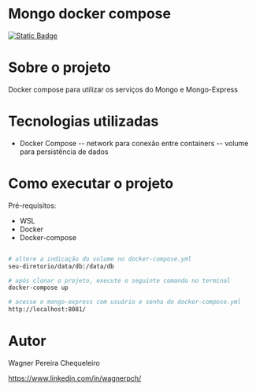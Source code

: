 # Mongo docker compose

[![Static Badge](https://img.shields.io/badge/license-GNU-green)](https://github.com/wagnerchc/chess-system-java/blob/master/LICENSE)

# Sobre o projeto

Docker compose para utilizar os serviços do Mongo e Mongo-Express

# Tecnologias utilizadas

- Docker Compose
-- network para conexão entre containers
-- volume para persistência de dados

# Como executar o projeto

Pré-requisitos:

- WSL
- Docker
- Docker-compose

```bash

# altere a indicação do volume no docker-compose.yml
seu-diretorio/data/db:/data/db

# após clonar o projeto, execute o seguinte comando no terminal
docker-compose up

# acesse o mongo-express com usuário e senha do docker-compose.yml
http://localhost:8081/

```
# Autor

Wagner Pereira Chequeleiro

https://www.linkedin.com/in/wagnerpch/
